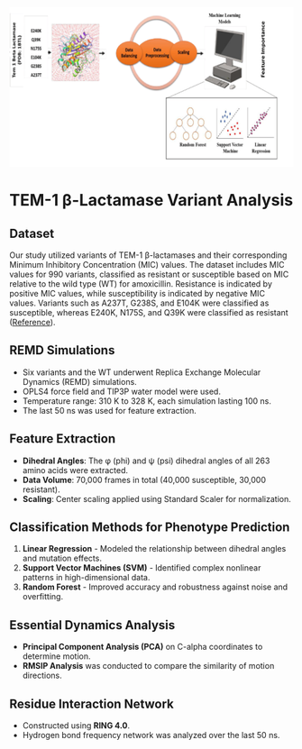 <div align="center">
  <img src="https://github.com/Roshankumarshridhar/Feature_importance/blob/main/image-1.png?raw=true">
</div>


# TEM-1 β-Lactamase Variant Analysis

## Dataset
Our study utilized variants of TEM-1 β-lactamases and their corresponding Minimum Inhibitory Concentration (MIC) values. The dataset includes MIC values for 990 variants, classified as resistant or susceptible based on MIC relative to the wild type (WT) for amoxicillin. Resistance is indicated by positive MIC values, while susceptibility is indicated by negative MIC values. Variants such as A237T, G238S, and E104K were classified as susceptible, whereas E240K, N175S, and Q39K were classified as resistant ([Reference](https://doi.org/10.1073/pnas.1215206110)).

## REMD Simulations
- Six variants and the WT underwent Replica Exchange Molecular Dynamics (REMD) simulations.
- OPLS4 force field and TIP3P water model were used.
- Temperature range: 310 K to 328 K, each simulation lasting 100 ns.
- The last 50 ns was used for feature extraction.

## Feature Extraction
- **Dihedral Angles**: The φ (phi) and ψ (psi) dihedral angles of all 263 amino acids were extracted.
- **Data Volume**: 70,000 frames in total (40,000 susceptible, 30,000 resistant).
- **Scaling**: Center scaling applied using Standard Scaler for normalization.

## Classification Methods for Phenotype Prediction
1. **Linear Regression** - Modeled the relationship between dihedral angles and mutation effects.
2. **Support Vector Machines (SVM)** - Identified complex nonlinear patterns in high-dimensional data.
3. **Random Forest** - Improved accuracy and robustness against noise and overfitting.

## Essential Dynamics Analysis
- **Principal Component Analysis (PCA)** on C-alpha coordinates to determine motion.
- **RMSIP Analysis** was conducted to compare the similarity of motion directions.

## Residue Interaction Network
- Constructed using **RING 4.0**.
- Hydrogen bond frequency network was analyzed over the last 50 ns.
